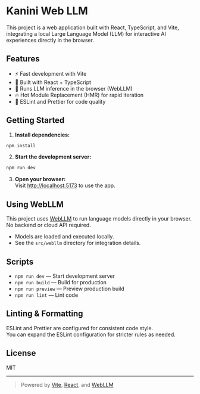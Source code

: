 # Kanini Web LLM

This project is a web application built with React, TypeScript, and Vite, integrating a local Large Language Model (LLM) for interactive AI experiences directly in the browser.

## Features

- ⚡️ Fast development with Vite
- 🦜 Built with React + TypeScript
- 🤖 Runs LLM inference in the browser (WebLLM)
- 🔥 Hot Module Replacement (HMR) for rapid iteration
- 🧹 ESLint and Prettier for code quality

## Getting Started

1. **Install dependencies:**

```bash
npm install
```

2. **Start the development server:**

```bash
npm run dev
```

3. **Open your browser:**  
   Visit [http://localhost:5173](http://localhost:5173) to use the app.

## Using WebLLM

This project uses [WebLLM](https://github.com/mlc-ai/web-llm) to run language models directly in your browser. No backend or cloud API required.

- Models are loaded and executed locally.
- See the `src/webllm` directory for integration details.

## Scripts

- `npm run dev` — Start development server
- `npm run build` — Build for production
- `npm run preview` — Preview production build
- `npm run lint` — Lint code

## Linting & Formatting

ESLint and Prettier are configured for consistent code style.  
You can expand the ESLint configuration for stricter rules as needed.

## License

MIT

---

> Powered by [Vite](https://vitejs.dev/), [React](https://react.dev/), and [WebLLM](https://github.com/mlc-ai/web-llm)
